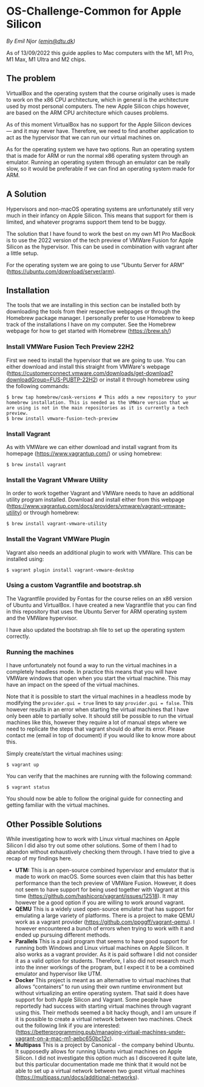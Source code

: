 # OS-Challenge-Common for Apple Silicon

*By Emil Njor (emjn@dtu.dk)*

As of 13/09/2022 this guide applies to Mac computers with the M1, M1 Pro, M1 Max, M1 Ultra and M2 chips.

## The problem

VirtualBox and the operating system that the course originally uses is made to work on the x86 CPU architecture, which in general is the architecture used by most personal computers. The new Apple Silicon chips however, are based on the ARM CPU architecture which causes problems.

As of this moment VirtualBox has no support for the Apple Silicon devices — and it may never have. Therefore, we need to find another application to act as the hypervisor that we can run our virtual machines on.

As for the operating system we have two options. Run an operating system that is made for ARM or run the normal x86 operating system through an emulator. Running an operating system through an emulator can be really slow, so it would be preferable if we can find an operating system made for ARM. 

## A Solution

Hypervisors and non-macOS operating systems are unfortunately still very much in their infancy on Apple Silicon. This means that support for them is limited, and whatever programs support them tend to be buggy.

The solution that I have found to work the best on my own M1 Pro MacBook is to use the 2022 version of the tech preview of VMWare Fusion for Apple Silicon as the hypervisor. This can be used in combination with vagrant after a little setup.

For the operating system we are going to use “Ubuntu Server for ARM” (https://ubuntu.com/download/server/arm).

## Installation

The tools that we are installing in this section can be installed both by downloading the tools from their respective webpages or through the Homebrew package manager. I personally prefer to use Homebrew to keep track of the installations I have on my computer. See the Homebrew webpage for how to get started with Homebrew (https://brew.sh/)

### Install VMWare Fusion Tech Preview 22H2

First we need to install the hypervisor that we are going to use. You can either download and install this straight from VMWare's webpage (https://customerconnect.vmware.com/downloads/get-download?downloadGroup=FUS-PUBTP-22H2) or install it through homebrew using the following commands:
```
$ brew tap homebrew/cask-versions # This adds a new repository to your homebrew installation. This is needed as the VMWare version that we are using is not in the main repositories as it is currently a tech preview.
$ brew install vmware-fusion-tech-preview
```

### Install Vagrant

As with VMWare we can either download and install vagrant from its homepage (https://www.vagrantup.com/) or using homebrew:
```
$ brew install vagrant
```

### Install the Vagrant VMware Utility

In order to work together Vagrant and VMWare needs to have an additional utility program installed. Download and install either from this webpage (https://www.vagrantup.com/docs/providers/vmware/vagrant-vmware-utility) or through homebrew:
```
$ brew install vagrant-vmware-utility
```

### Install the Vagrant VMWare Plugin

Vagrant also needs an additional plugin to work with VMWare. This can be installed using:
```
$ vagrant plugin install vagrant-vmware-desktop
```

### Using a custom Vagrantfile and bootstrap.sh

The Vagrantfile provided by Fontas for the course relies on an x86 version of Ubuntu and VirtualBox. I have created a new Vagrantfile that you can find in this repository that uses the Ubuntu Server for ARM operating system and the VMWare hypervisor.

I have also updated the bootstrap.sh file to set up the operating system correctly.

### Running the machines

I have unfortunately not found a way to run the virtual machines in a completely headless mode. In practice this means that you will have VMWare windows that open when you start the virtual machine. This may have an impact on the speed of the virtual machines. 

Note that it is possible to start the virtual machines in a headless mode by modifying the ``provider.gui = true`` lines to say ``provider.gui = false``. This however results in an error when starting the virtual machines that I have only been able to partially solve. It should still be possible to run the virtual machines like this, however they require a lot of manual steps where we need to replicate the steps that vagrant should do after its error. Please contact me (email in top of document) if you would like to know more about this.

Simply create/start the virtual machines using:
```
$ vagrant up
```

You can verify that the machines are running with the following command:
```
$ vagrant status
```

You should now be able to follow the original guide for connecting and getting familiar with the virtual machines.


## Other Possible Solutions

While investigating how to work with Linux virtual machines on Apple Silicon I did also try out some other solutions. Some of them I had to abandon without exhaustively checking them through. I have tried to give a recap of my findings here.

* **UTM:** This is an open-source combined hypervisor and emulator that is made to work on macOS. Some sources even claim that this has better performance than the tech preview of VMWare Fusion. However, it does not seem to have support for being used together with Vagrant at this time (https://github.com/hashicorp/vagrant/issues/12518). It may however be a good option if you are willing to work around vagrant.
* **QEMU** This is a widely used open-source emulator that has support for emulating a large variety of platforms. There is a project to make QEMU work as a vagrant provider (https://github.com/ppggff/vagrant-qemu). I however encountered a bunch of errors when trying to work with it and ended up pursuing different methods.
* **Parallels** This is a paid program that seems to have good support for running both Windows and Linux virtual machines on Apple Silicon. It also works as a vagrant provider. As it is paid software I did not consider it as a valid option for students. Therefore, I also did not research much into the inner workings of the program, but I expect it to be a combined emulator and hypervisor like UTM.
* **Docker** This project is meant as an alternative to virtual machines that allows “containers” to run using their own runtime environment but without virtualizing an entire operating system. That said it does have support for both Apple Silicon and Vagrant. Some people have reportedly had success with starting virtual machines through vagrant using this. Their methods seemed a bit hacky though, and I am unsure if it is possible to create a virtual network between two machines. Check out the following link if you are interested: (https://betterprogramming.pub/managing-virtual-machines-under-vagrant-on-a-mac-m1-aebc650bc12c).
* **Multipass** This is a project by Canonical - the company behind Ubuntu. It supposedly allows for running Ubuntu virtual machines on Apple Silicon. I did not investigate this option much as I discovered it quite late, but this particular documentation made me think that it would not be able to set up a virtual network between two guest virtual machines (https://multipass.run/docs/additional-networks).